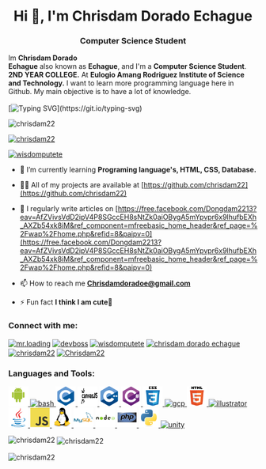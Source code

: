 
<h1 align="center">Hi 👋, I'm Chrisdam Dorado Echague</h1>
<h3 align="center">Computer Science Student</h3>

Im **Chrisdam Dorado Echague** also known as **Echague**, and I'm a **Computer Science Student**. **2ND YEAR COLLEGE.**
At **Eulogio Amang Rodriguez Institute of Science and Technology.**
I want to learn more programming language here in Github. My main objective is to have a lot of knowledge.<br><br> 
 [![Typing SVG](https://readme-typing-svg.herokuapp.com?color=%2349F707&lines=I'm+Chrisdam+Echague+22+years+old;+Bachelor+Of+Science+And+Technology;Someday+I+Become+Professional+Programmer;)](https://git.io/typing-svg) 
  

<p align="left"> <img src="https://komarev.com/ghpvc/?username=chrisdam22&label=Profile%20views&color=0e75b6&style=flat" alt="chrisdam22" /> </p>

<p align="left"> <a href="https://github.com/ryo-ma/github-profile-trophy"><img src="https://github-profile-trophy.vercel.app/?username=chrisdam22" alt="chrisdam22" /></a> </p>

<p align="left"> <a href="https://twitter.com/wisdomputete" target="blank"><img src="https://img.shields.io/twitter/follow/wisdomputete?logo=twitter&style=for-the-badge" alt="wisdomputete" /></a> </p>

- 🌱 I’m currently learning **Programing language's, HTML, CSS, Database.**

- 👨‍💻 All of my projects are available at [https://github.com/chrisdam22](https://github.com/chrisdam22)

- 📝 I regularly write articles on [https://free.facebook.com/Dongdam2213?eav=AfZVivsVdD2ipV4P8SGccEH8sNtZk0aiOBygA5mYpvpr6x9lhufbEXh_AXZb54xk8iM&ref_component=mfreebasic_home_header&ref_page=%2Fwap%2Fhome.php&refid=8&paipv=0](https://free.facebook.com/Dongdam2213?eav=AfZVivsVdD2ipV4P8SGccEH8sNtZk0aiOBygA5mYpvpr6x9lhufbEXh_AXZb54xk8iM&ref_component=mfreebasic_home_header&ref_page=%2Fwap%2Fhome.php&refid=8&paipv=0)

- 📫 How to reach me **Chrisdamdoradoe@gmail.com**

- ⚡ Fun fact **I think I am cute🤡**

<h3 align="left">Connect with me:</h3>
<p align="left">
<a href="https://codepen.io/mr.loading" target="blank"><img align="center" src="https://raw.githubusercontent.com/rahuldkjain/github-profile-readme-generator/master/src/images/icons/Social/codepen.svg" alt="mr.loading" height="30" width="40" /></a>
<a href="https://dev.to/devboss" target="blank"><img align="center" src="https://raw.githubusercontent.com/rahuldkjain/github-profile-readme-generator/master/src/images/icons/Social/devto.svg" alt="devboss" height="30" width="40" /></a>
<a href="https://twitter.com/wisdomputete" target="blank"><img align="center" src="https://raw.githubusercontent.com/rahuldkjain/github-profile-readme-generator/master/src/images/icons/Social/twitter.svg" alt="wisdomputete" height="30" width="40" /></a>
<a href="https://fb.com/chrisdam dorado echague" target="blank"><img align="center" src="https://raw.githubusercontent.com/rahuldkjain/github-profile-readme-generator/master/src/images/icons/Social/facebook.svg" alt="chrisdam dorado echague" height="30" width="40" /></a>
<a href="https://instagram.com/chrisdam22" target="blank"><img align="center" src="https://raw.githubusercontent.com/rahuldkjain/github-profile-readme-generator/master/src/images/icons/Social/instagram.svg" alt="chrisdam22" height="30" width="40" /></a>
<a href="https://discord.gg/Chrisdam22" target="blank"><img align="center" src="https://raw.githubusercontent.com/rahuldkjain/github-profile-readme-generator/master/src/images/icons/Social/discord.svg" alt="Chrisdam22" height="30" width="40" /></a>
</p>

<h3 align="left">Languages and Tools:</h3>
<p align="left"> <a href="https://developer.android.com" target="_blank" rel="noreferrer"> <img src="https://raw.githubusercontent.com/devicons/devicon/master/icons/android/android-original-wordmark.svg" alt="android" width="40" height="40"/> </a> <a href="https://www.gnu.org/software/bash/" target="_blank" rel="noreferrer"> <img src="https://www.vectorlogo.zone/logos/gnu_bash/gnu_bash-icon.svg" alt="bash" width="40" height="40"/> </a> <a href="https://www.cprogramming.com/" target="_blank" rel="noreferrer"> <img src="https://raw.githubusercontent.com/devicons/devicon/master/icons/c/c-original.svg" alt="c" width="40" height="40"/> </a> <a href="https://canvasjs.com" target="_blank" rel="noreferrer"> <img src="https://raw.githubusercontent.com/Hardik0307/Hardik0307/master/assets/canvasjs-charts.svg" alt="canvasjs" width="40" height="40"/> </a> <a href="https://www.w3schools.com/cpp/" target="_blank" rel="noreferrer"> <img src="https://raw.githubusercontent.com/devicons/devicon/master/icons/cplusplus/cplusplus-original.svg" alt="cplusplus" width="40" height="40"/> </a> <a href="https://www.w3schools.com/cs/" target="_blank" rel="noreferrer"> <img src="https://raw.githubusercontent.com/devicons/devicon/master/icons/csharp/csharp-original.svg" alt="csharp" width="40" height="40"/> </a> <a href="https://www.w3schools.com/css/" target="_blank" rel="noreferrer"> <img src="https://raw.githubusercontent.com/devicons/devicon/master/icons/css3/css3-original-wordmark.svg" alt="css3" width="40" height="40"/> </a> <a href="https://cloud.google.com" target="_blank" rel="noreferrer"> <img src="https://www.vectorlogo.zone/logos/google_cloud/google_cloud-icon.svg" alt="gcp" width="40" height="40"/> </a> <a href="https://www.w3.org/html/" target="_blank" rel="noreferrer"> <img src="https://raw.githubusercontent.com/devicons/devicon/master/icons/html5/html5-original-wordmark.svg" alt="html5" width="40" height="40"/> </a> <a href="https://www.adobe.com/in/products/illustrator.html" target="_blank" rel="noreferrer"> <img src="https://www.vectorlogo.zone/logos/adobe_illustrator/adobe_illustrator-icon.svg" alt="illustrator" width="40" height="40"/> </a> <a href="https://www.java.com" target="_blank" rel="noreferrer"> <img src="https://raw.githubusercontent.com/devicons/devicon/master/icons/java/java-original.svg" alt="java" width="40" height="40"/> </a> <a href="https://developer.mozilla.org/en-US/docs/Web/JavaScript" target="_blank" rel="noreferrer"> <img src="https://raw.githubusercontent.com/devicons/devicon/master/icons/javascript/javascript-original.svg" alt="javascript" width="40" height="40"/> </a> <a href="https://www.linux.org/" target="_blank" rel="noreferrer"> <img src="https://raw.githubusercontent.com/devicons/devicon/master/icons/linux/linux-original.svg" alt="linux" width="40" height="40"/> </a> <a href="https://www.mysql.com/" target="_blank" rel="noreferrer"> <img src="https://raw.githubusercontent.com/devicons/devicon/master/icons/mysql/mysql-original-wordmark.svg" alt="mysql" width="40" height="40"/> </a> <a href="https://nodejs.org" target="_blank" rel="noreferrer"> <img src="https://raw.githubusercontent.com/devicons/devicon/master/icons/nodejs/nodejs-original-wordmark.svg" alt="nodejs" width="40" height="40"/> </a> <a href="https://www.php.net" target="_blank" rel="noreferrer"> <img src="https://raw.githubusercontent.com/devicons/devicon/master/icons/php/php-original.svg" alt="php" width="40" height="40"/> </a> <a href="https://www.python.org" target="_blank" rel="noreferrer"> <img src="https://raw.githubusercontent.com/devicons/devicon/master/icons/python/python-original.svg" alt="python" width="40" height="40"/> </a> <a href="https://unity.com/" target="_blank" rel="noreferrer"> <img src="https://www.vectorlogo.zone/logos/unity3d/unity3d-icon.svg" alt="unity" width="40" height="40"/> </a> </p>

<p><img align="left" src="https://github-readme-stats.vercel.app/api/top-langs?username=chrisdam22&show_icons=true&locale=en&layout=compact" alt="chrisdam22" /></p>

<p>&nbsp;<img align="center" src="https://github-readme-stats.vercel.app/api?username=chrisdam22&show_icons=true&locale=en" alt="chrisdam22" /></p>

<p><img align="center" src="https://github-readme-streak-stats.herokuapp.com/?user=chrisdam22&" alt="chrisdam22" /></p>
